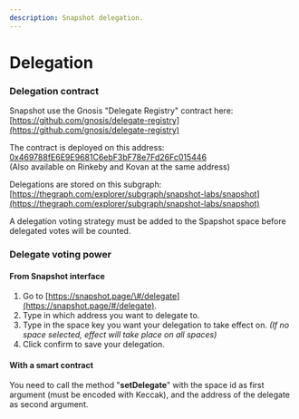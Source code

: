 ```yaml
---
description: Snapshot delegation.
---
```


# Delegation

### Delegation contract

Snapshot use the Gnosis "Delegate Registry" contract here:  
[https://github.com/gnosis/delegate-registry](https://github.com/gnosis/delegate-registry)  
  
The contract is deployed on this address: [0x469788fE6E9E9681C6ebF3bF78e7Fd26Fc015446](https://etherscan.io/address/0x469788fE6E9E9681C6ebF3bF78e7Fd26Fc015446#code)  
\(Also available on Rinkeby and Kovan at the same address\)  
  
Delegations are stored on this subgraph:  
[https://thegraph.com/explorer/subgraph/snapshot-labs/snapshot](https://thegraph.com/explorer/subgraph/snapshot-labs/snapshot)

A delegation voting strategy must be added to the Spapshot space before delegated votes will be counted.

### Delegate voting power

####  From Snapshot interface

1. Go to [https://snapshot.page/\#/delegate](https://snapshot.page/#/delegate).
2. Type in which address you want to delegate to.
3. Type in the space key you want your delegation to take effect on. _\(If no space selected, effect will take place on all spaces\)_
4. Click confirm to save your delegation.

#### With a smart contract

You need to call the method "**setDelegate**" with the space id as first argument \(must be encoded with Keccak\), and the address of the delegate as second argument. 



